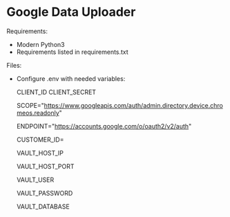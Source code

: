 # Google Data Uploader

Requirements:
  - Modern Python3
  - Requirements listed in requirements.txt

Files:
  - Configure .env with needed variables:

    CLIENT_ID
    CLIENT_SECRET

    SCOPE="https://www.googleapis.com/auth/admin.directory.device.chromeos.readonly"

    ENDPOINT="https://accounts.google.com/o/oauth2/v2/auth"

    CUSTOMER_ID=

    VAULT_HOST_IP

    VAULT_HOST_PORT

    VAULT_USER

    VAULT_PASSWORD
    
    VAULT_DATABASE
